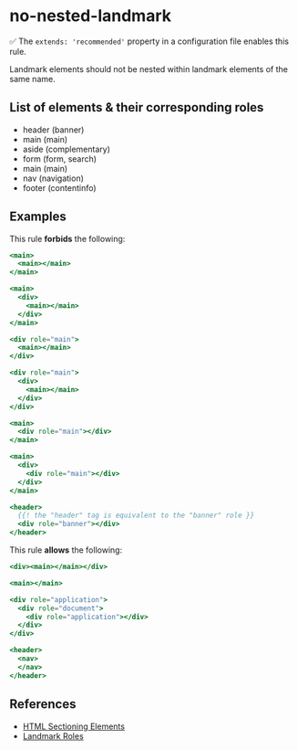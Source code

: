 # no-nested-landmark

✅ The `extends: 'recommended'` property in a configuration file enables this rule.

Landmark elements should not be nested within landmark elements of the same name.

## List of elements & their corresponding roles

- header (banner)
- main (main)
- aside (complementary)
- form (form, search)
- main (main)
- nav (navigation)
- footer (contentinfo)

## Examples

This rule **forbids** the following:

```hbs
<main>
  <main></main>
</main>
```

```hbs
<main>
  <div>
    <main></main>
  </div>
</main>
```

```hbs
<div role="main">
  <main></main>
</div>
```

```hbs
<div role="main">
  <div>
    <main></main>
  </div>
</div>
```

```hbs
<main>
  <div role="main"></div>
</main>
```

```hbs
<main>
  <div>
    <div role="main"></div>
  </div>
</main>
```

```hbs
<header>
  {{! the "header" tag is equivalent to the "banner" role }}
  <div role="banner"></div>
</header>
```

This rule **allows** the following:

```hbs
<div><main></main></div>
```

```hbs
<main></main>
```

```hbs
<div role="application">
  <div role="document">
    <div role="application"></div>
  </div>
</div>
```

```hbs
<header>
  <nav>
  </nav>
</header>
```

## References

- [HTML Sectioning Elements](https://www.w3.org/TR/wai-aria-practices-1.1/#html-sectioning-elements)
- [Landmark Roles](https://www.w3.org/TR/wai-aria-1.1/#landmark_roles)
